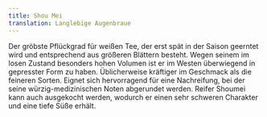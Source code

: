 ```yaml
---
title: Shou Mei
translation: Langlebige Augenbraue
---
```

Der gröbste Pflückgrad für weißen Tee, der erst spät in der Saison geerntet wird und entsprechend aus größeren Blättern besteht. Wegen seinem im losen Zustand besonders hohen Volumen ist er im Westen überwiegend in gepresster Form zu haben. Üblicherweise kräftiger im Geschmack als die feineren Sorten. Eignet sich hervorragend für eine Nachreifung, bei der seine würzig-medizinischen Noten abgerundet werden. Reifer Shoumei kann auch ausgekocht werden, wodurch er einen sehr schweren Charakter und eine tiefe Süße erhält.